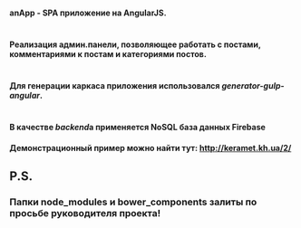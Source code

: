 #### <b>anApp</b> - SPA приложение на AngularJS.
#
#### Реализация админ.панели, позволяющее работать с постами, комментариями к постам и категориями постов.
#
#
#### Для генерации каркаса приложения использовался <i>generator-gulp-angular</i>.
#
#### В качестве <i>backend</i>а применяется NoSQL база данных <b>Firebase</b>

#### Демонстрационный пример можно найти тут: http://keramet.kh.ua/2/


## P.S.
### Папки node_modules и bower_components залиты по просьбе руководителя проекта!
